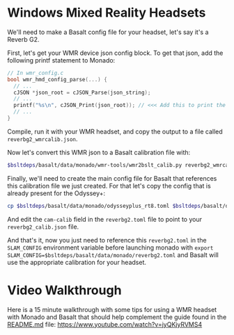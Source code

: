 # Windows Mixed Reality Headsets

We'll need to make a Basalt config file for your headset, let's say it's a
Reverb G2.

First, let's get your WMR device json config block. To get that json, add the
following printf statement to Monado:

```c++
// In wmr_config.c
bool wmr_hmd_config_parse(...) {
  // ...
  cJSON *json_root = cJSON_Parse(json_string);
  // ...
  printf("%s\n", cJSON_Print(json_root)); // <<< Add this to print the entire JSON
  // ...
}
```

Compile, run it with your WMR headset, and copy the output to a file called
`reverbg2_wmrcalib.json`.

Now let's convert this WMR json to a Basalt calibration file with:

```bash
$bsltdeps/basalt/data/monado/wmr-tools/wmr2bslt_calib.py reverbg2_wmrcalib.json > $bsltdeps/basalt/data/reverbg2_calib.json
```

Finally, we'll need to create the main config file for Basalt that references
this calibration file we just created. For that let's copy the config that is
already present for the Odyssey+:

```bash
cp $bsltdeps/basalt/data/monado/odysseyplus_rt8.toml $bsltdeps/basalt/data/monado/reverbg2.toml
```

And edit the `cam-calib` field in the `reverbg2.toml` file to point to your `reverbg2_calib.json` file.

And that's it, now you just need to reference this `reverbg2.toml` in the
`SLAM_CONFIG` environment variable before launching monado with `export
SLAM_CONFIG=$bsltdeps/basalt/data/monado/reverbg2.toml` and Basalt will use the
appropriate calibration for your headset.

# Video Walkthrough

Here is a 15 minute walkthrough with some tips for using a WMR headset with Monado and Basalt that should help complement the guide found in the [README.md](README.md) file: <https://www.youtube.com/watch?v=jyQKjyRVMS4>
